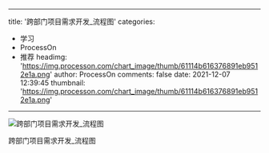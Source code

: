 
---
title: '跨部门项目需求开发_流程图'
categories: 
 - 学习
 - ProcessOn
 - 推荐
headimg: 'https://img.processon.com/chart_image/thumb/61114b616376891eb9512e1a.png'
author: ProcessOn
comments: false
date: 2021-12-07 12:39:45
thumbnail: 'https://img.processon.com/chart_image/thumb/61114b616376891eb9512e1a.png'
---

<div>   
<img class="thumb" alt="跨部门项目需求开发_流程图" src="https://img.processon.com/chart_image/thumb/61114b616376891eb9512e1a.png" referrerpolicy="no-referrer">
<p>跨部门项目需求开发_流程图</p>  
</div>
            
